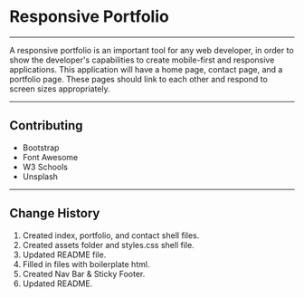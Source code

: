 # Responsive Portfolio
---

A responsive portfolio is an important tool for any web developer, in order to show the developer's capabilities to create mobile-first and responsive applications. This application will have a home page, contact page, and a portfolio page. These pages should link to each other and respond to screen sizes appropriately.

---
## Contributing
* Bootstrap
* Font Awesome
* W3 Schools
* Unsplash

---
## Change History

 1. Created index, portfolio, and contact shell files.
 2. Created assets folder and styles.css shell file.
 3. Updated README file.
 4. Filled in files with boilerplate html.
 5. Created Nav Bar & Sticky Footer.
 6. Updated README.
